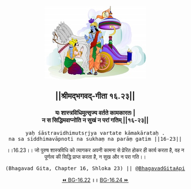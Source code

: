 <center><img src="../../asset/BG.png" alt="#API #bhagavadgitaapi #slok #nodejs #js #api #gitaapi #krishna #hinduism #vedic #ISKCON #shreemadbhagavadgita #technology"/>
<h2>||श्रीमद्‍भगवद्‍-गीता १६.२३||</h2>
<h3>यः शास्त्रविधिमुत्सृज्य वर्तते कामकारतः |<br/>न स सिद्धिमवाप्नोति न सुखं न परां गतिम् ||१६-२३||</h3>
<pre>yaḥ śāstravidhimutsṛjya vartate kāmakārataḥ .<br/>na sa siddhimavāpnoti na sukhaṃ na parāṃ gatim ||16-23||</pre>
<p>।।16.23।। जो पुरुष शास्त्रविधि को त्यागकर अपनी कामना से प्रेरित होकर ही कार्य करता है, वह न पूर्णत्व की सिद्धि प्राप्त करता है, न सुख और न परा गति।।</p>
<pre>(Bhagavad Gita, Chapter 16, Shloka 23) || <a href="https://twitter.com/bhagavadgitaapi">@BhagavadGitaApi</a></pre><a href="../../16/22">⏪  BG-16.22</a><b>        ।।        </b><a href="../../16/24">BG-16.24  ⏩</a></center></center>